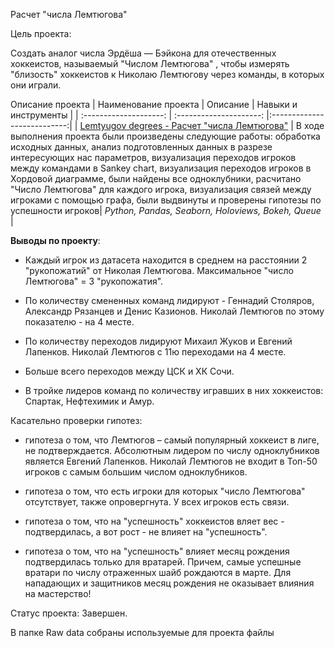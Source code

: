 Расчет "числа Лемтюгова"

Цель проекта: 

Создать аналог числа Эрдёша — Бэйкона для отечественных хоккеистов, называемый "Числом Лемтюгова" , чтобы измерять "близость" хоккеистов к Николаю Лемтюгову через команды, в которых они играли.


 Описание проекта
| Наименование проекта | Описание | Навыки и инструменты  |
| :--------------------: | :---------------------: |:---------------------------:|
| [Lemtyugov degrees - Расчет "числа Лемтюгова"]([https://github.com/ekaterina-zakharova/Pet-projects/blob/main/Lemtyugov%20degrees/Masterskaya%20-%20Lemtyugov%20degree_fin.ipynb](https://github.com/following-the-rabbit/pet_projects/blob/main/Lemtyugov_number/Lemtyugov_number.ipynb)) | В ходе выполнения проекта были произведены следующие работы: обработка исходных данных, анализ подготовленных данных в разрезе интересующих нас параметров, визуализация переходов игроков между командами в Sankey chart, визуализация переходов игроков в Хордовой диаграмме, были найдены все одноклубники, расчитано "Число Лемтюгова" для каждого игрока, визуализация связей между игроками с помощью графа, были выдвинуты и проверены гипотезы по успешности игроков| *Python, Pandas, Seaborn, Holoviews, Bokeh, Queue* |

**Выводы по проекту**:
- Каждый игрок из датасета находится в среднем на расстоянии 2 "рукопожатий" от Николая Лемтюгова. Максимальное "число Лемтюгова" = 3 "рукопожатия".

- По количеству смененных команд лидируют - Геннадий Столяров, Александр Рязанцев и Денис Казионов. Николай Лемтюгов по этому показателю - на 4 месте.

- По количеству переходов лидируют Михаил Жуков и Евгений Лапенков. Николай Лемтюгов с 11ю переходами на 4 месте.

- Больше всего переходов между ЦСК и ХК Сочи.

- В тройке лидеров команд по количеству игравших в них хоккеистов: Спартак, Нефтехимик и Амур.
  

Касательно проверки гипотез:



- гипотеза о том, что Лемтюгов – самый популярный хоккеист в лиге, не подтверждается. Абсолютным лидером по числу одноклубников является Евгений Лапенков. Николай Лемтюгов не входит в Топ-50 игроков с самым большим числом одноклубников.

- гипотеза о том, что есть игроки для которых "число Лемтюгова" отсутствует, также опровергнута. У всех игроков есть связи.

- гипотеза о том, что на "успешность" хоккеистов вляет вес - подтвердилась, а вот рост - не влияет на "успешность".

- гипотеза о том, что на "успешность" влияет месяц рождения подтвердилась только для вратарей. Причем, самые успешные вратари по числу отраженных шайб рождаются в марте. Для нападающих и защитников месяц рождения не оказывает влияния на мастерство!

  
  
  
Статус проекта: Завершен.


В папке Raw data собраны используемые для проекта файлы
